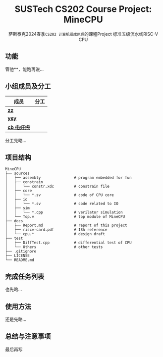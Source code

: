 <div align=center>

# SUSTech CS202 Course Project: MineCPU

萨斯泰克2024春季`CS202 计算机组成原理`的课程Project 标准五级流水线RISC-V CPU

</div>

## 功能

管他**，能跑再说...

## 小组成员及分工

| 成员 | 分工 |
| --- | --- |
| [**zz**](https://github.com/wLUOw) |  |
| [**ysy**](https://github.com/Yao1OoO) |  |
| [**cb** ~~电灯泡~~](https://github.com/chanbengz) |  |

分工先略...

## 项目结构

```
MineCPU
├── sources                                              
│   ├── assembly               # program embedded for fun
│   ├── constrain
│   │   └── constr.xdc         # constrain file
│   ├── core
│   │   └── *.sv               # code of CPU core
│   ├── io
│   │   └── *.sv               # code related to IO
│   ├── sim
│   │   └── *.cpp              # verilator simulation
│   └── Top.v                  # top module of MineCPU
├── docs
│   ├── Report.md              # report of this project
│   ├── riscv-card.pdf         # ISA reference
│   └── cpu.*                  # design draft
├── test
│   ├── DiffTest.cpp           # differential test of CPU
│   └── Others                 # other tests
├── .gitignore
├── LICENSE
└── README.md
```

## 完成任务列表

也先略...

## 使用方法

还是先略...

## 总结与注意事项

最后再写
